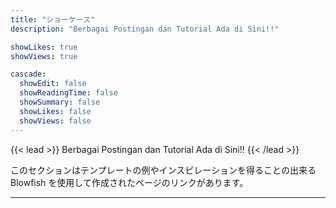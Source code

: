 ```yaml
---
title: "ショーケース"
description: "Berbagai Postingan dan Tutorial Ada di Sini!!"

showLikes: true
showViews: true

cascade:
  showEdit: false
  showReadingTime: false
  showSummary: false
  showLikes: false
  showViews: false
---
```


{{< lead >}}
Berbagai Postingan dan Tutorial Ada di Sini!!
{{< /lead >}}

このセクションはテンプレートの例やインスピレーションを得ることの出来る Blowfish を使用して作成されたページのリンクがあります。

---
